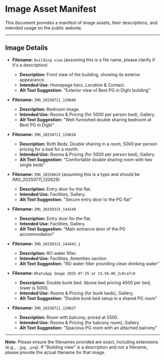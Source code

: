 # Image Asset Manifest

This document provides a manifest of image assets, their descriptions, and intended usage on the public website.

---

## Image Details

*   **Filename:** `Building view` (assuming this is a file name, please clarify if it's a description)
    *   **Description:** Front view of the building, showing its exterior appearance.
    *   **Intended Use:** Homepage hero, Location & Contact.
    *   **Alt Text Suggestion:** "Exterior view of Best PG in Dighi building"

*   **Filename:** `IMG_20250711_120846`
    *   **Description:** Bedroom image.
    *   **Intended Use:** Rooms & Pricing (for 5000 per person bed), Gallery.
    *   **Alt Text Suggestion:** "Well-furnished double sharing bedroom at Best PG in Dighi"

*   **Filename:** `IMG_20250711_120810`
    *   **Description:** Both Beds. Double sharing in a room, 5000 per person pricing for a bed for a month.
    *   **Intended Use:** Rooms & Pricing (for 5000 per person bed), Gallery.
    *   **Alt Text Suggestion:** "Comfortable double sharing room with two single beds"

*   **Filename:** `IMG_20250629` (assuming this is a typo and should be IMG_20250711_120629)
    *   **Description:** Entry door for the flat.
    *   **Intended Use:** Facilities, Gallery.
    *   **Alt Text Suggestion:** "Secure entry door to the PG flat"

*   **Filename:** `IMG_20250315_144249`
    *   **Description:** Entry door for the flat.
    *   **Intended Use:** Facilities, Gallery.
    *   **Alt Text Suggestion:** "Main entrance door of the PG accommodation"

*   **Filename:** `IMG_20250315_144443_1`
    *   **Description:** RO water filter.
    *   **Intended Use:** Facilities, Amenities section.
    *   **Alt Text Suggestion:** "RO water filter providing clean drinking water"

*   **Filename:** `WhatsApp Image 2025-07-25 at 13.56.06_2c8ca7c0`
    *   **Description:** Double bunk bed. Above bed pricing 4500 per bed, lower is 5000.
    *   **Intended Use:** Rooms & Pricing (for bunk beds), Gallery.
    *   **Alt Text Suggestion:** "Double bunk bed setup in a shared PG room"

*   **Filename:** `IMG_20250711_120827`
    *   **Description:** Room with balcony, priced at 5500.
    *   **Intended Use:** Rooms & Pricing (for balcony room), Gallery.
    *   **Alt Text Suggestion:** "Spacious PG room with an attached balcony"

---
**Note:** Please ensure the filenames provided are exact, including extensions (e.g., `.jpg`, `.png`). If "Building view" is a description and not a filename, please provide the actual filename for that image.